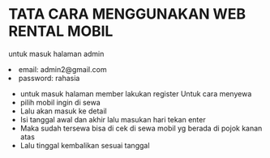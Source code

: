 <h1>TATA CARA MENGGUNAKAN WEB RENTAL MOBIL </h1>

<P>untuk masuk halaman admin</P>
<li>email: admin2@gmail.com	
</li>
<li>password: rahasia
</li>

-	untuk masuk halaman member
lakukan register
Untuk cara menyewa 
-	 pilih mobil ingin di sewa
-	Lalu akan masuk ke detail 
-	Isi tanggal awal dan akhir lalu masukan hari tekan enter
-	Maka sudah tersewa bisa di cek di sewa mobil yg berada di pojok kanan atas
-	Lalu tinggal kembalikan sesuai tanggal
